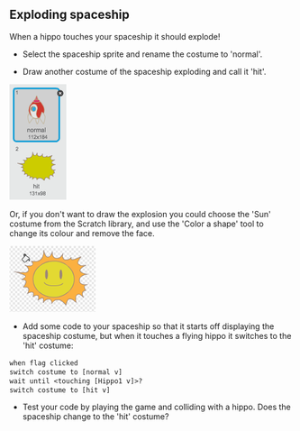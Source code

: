 ## Exploding spaceship

When a hippo touches your spaceship it should explode!

+ Select the spaceship sprite and rename the costume to 'normal'.

+ Draw another costume of the spaceship exploding and call it 'hit'.

![screenshot](images/invaders-spaceship-costumes.png)

Or, if you don't want to draw the explosion you could choose the 'Sun' costume from the Scratch library, and use the 'Color a shape' tool to change its colour and remove the face.

![screenshot](images/invaders-sun.png)

+ Add some code to your spaceship so that it starts off displaying the spaceship costume, but when it touches a flying hippo it switches to the 'hit' costume:

```blocks
when flag clicked
switch costume to [normal v]
wait until <touching [Hippo1 v]>?
switch costume to [hit v]
```

+ Test your code by playing the game and colliding with a hippo. Does the spaceship change to the 'hit' costume?
